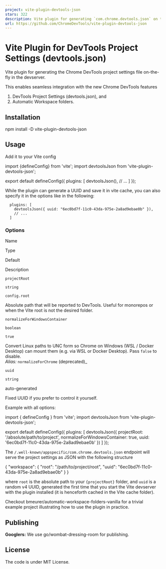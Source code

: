 ```yaml
---
project: vite-plugin-devtools-json
stars: 322
description: Vite plugin for generating `com.chrome.devtools.json` on the fly in the devserver.
url: https://github.com/ChromeDevTools/vite-plugin-devtools-json
---
```


Vite Plugin for DevTools Project Settings (devtools.json)
=========================================================

Vite plugin for generating the Chrome DevTools project settings file on-the-fly in the devserver.

This enables seamless integration with the new Chrome DevTools features

1.  DevTools Project Settings (devtools.json), and
2.  Automatic Workspace folders.

Installation
------------

npm install -D vite-plugin-devtools-json

Usage
-----

Add it to your Vite config

import {defineConfig} from 'vite';
import devtoolsJson from 'vite-plugin-devtools-json';

export default defineConfig({
  plugins: \[
    devtoolsJson(),
    // ...
  \]
});

While the plugin can generate a UUID and save it in vite cache, you can also specify it in the options like in the following:

```
  plugins: [
    devtoolsJson({ uuid: "6ec0bd7f-11c0-43da-975e-2a8ad9ebae0b" }),
    // ...
  ]
```

### Options

Name

Type

Default

Description

`projectRoot`

`string`

`config.root`

Absolute path that will be reported to DevTools. Useful for monorepos or when the Vite root is not the desired folder.

`normalizeForWindowsContainer`

`boolean`

`true`

Convert Linux paths to UNC form so Chrome on Windows (WSL / Docker Desktop) can mount them (e.g. via WSL or Docker Desktop). Pass `false` to disable.  
_Alias:_ `normalizeForChrome` (deprecated)\_

`uuid`

`string`

auto-generated

Fixed UUID if you prefer to control it yourself.

Example with all options:

import { defineConfig } from 'vite';
import devtoolsJson from 'vite-plugin-devtools-json';

export default defineConfig({
  plugins: \[
    devtoolsJson({
      projectRoot: '/absolute/path/to/project',
      normalizeForWindowsContainer: true,
      uuid: '6ec0bd7f-11c0-43da-975e-2a8ad9ebae0b'
    })
  \]
});

The `/.well-known/appspecific/com.chrome.devtools.json` endpoint will serve the project settings as JSON with the following structure

{
  "workspace": {
    "root": "/path/to/project/root",
    "uuid": "6ec0bd7f-11c0-43da-975e-2a8ad9ebae0b"
  }
}

where `root` is the absolute path to your `{projectRoot}` folder, and `uuid` is a random v4 UUID, generated the first time that you start the Vite devserver with the plugin installed (it is henceforth cached in the Vite cache folder).

Checkout bmeurer/automatic-workspace-folders-vanilla for a trivial example project illustrating how to use the plugin in practice.

Publishing
----------

**Googlers:** We use go/wombat-dressing-room for publishing.

License
-------

The code is under MIT License.
